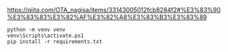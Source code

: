https://qiita.com/OTA_nagisa/items/33143005012fcb8284f2#%E3%83%90%E3%83%83%E3%82%AF%E3%82%A8%E3%83%B3%E3%83%89  
```
python -m venv venv
venv\Scripts\activate.ps1
pip install -r requirements.txt
```
